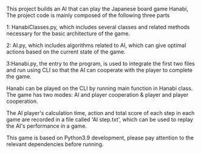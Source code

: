 This project builds an AI that can play the Japanese board game Hanabi,
The project code is mainly composed of the following three parts

1: HanabiClasses.py, which includes several classes and related methods necessary for the basic architecture of the game.

2: AI.py, which includes algorithms related to AI, which can give optimal actions based on the current state of the game.

3:Hanabi.py, the entry to the program, is used to integrate the first two files and run using CLI so that the AI can cooperate with the player to complete the game.

Hanabi can be played on the CLI by running main function in Hanabi class. 
The game has two modes: AI and player cooperation & player and player cooperation.

The AI player's calculation time, action and total score of each step in each game are recorded in a file called 'AI step.txt', which can be used to replay the AI's performance in a game.

This game is based on Python3.9 development, please pay attention to the relevant dependencies before running.
